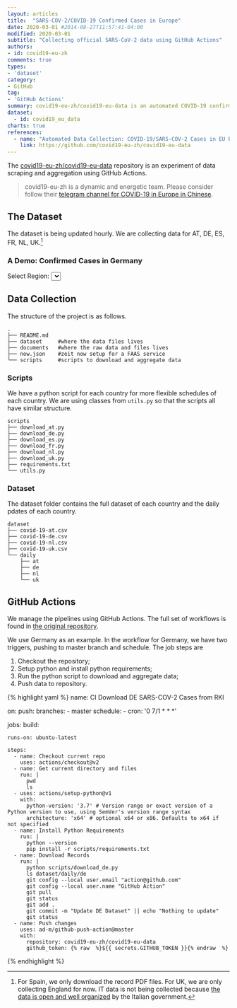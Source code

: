 ```yaml
---
layout: articles
title:  "SARS-COV-2/COVID-19 Confirmed Cases in Europe"
date: 2020-03-01 #2014-08-27T11:57:41-04:00
modified: 2020-03-01
subtitle: "Collecting official SARS-CoV-2 data using GitHub Actions"
authors:
- id: covid19-eu-zh
comments: true
types:
- 'dataset'
category:
- GitHub
tag:
- 'GitHub Actions'
summary: covid19-eu-zh/covid19-eu-data is an automated COVID-19 confirmed cases data collection experiment using GitHub Actions.
dataset:
  - id: covid19_eu_data
charts: true
references:
  - name: "Automated Data Collection: COVID-19/SARS-COV-2 Cases in EU by Country, State/Province/Local Authorities, and Date"
    link: https://github.com/covid19-eu-zh/covid19-eu-data
---
```


The [covid19-eu-zh/covid19-eu-data](https://github.com/covid19-eu-zh/covid19-eu-data) repository is an experiment of data scraping and aggregation using GitHub Actions.

> covid19-eu-zh is a dynamic and energetic team. Please consider follow their [telegram channel for COVID-19 in Europe in Chinese](https://t.me/s/covid19_eu_zh_c).

## The Dataset

The dataset is being updated hourly. We are collecting data for AT, DE, ES, FR, NL, UK.[^1]

### A Demo: Confirmed Cases in Germany



<script>
function diff(ary) {
    var newA = [];
    for (var i = 1; i < ary.length; i++)  newA.push( ary[i] - ary[i - 1] )
    return newA;
}

function element_diff(arrA,arrB) {
    var newA = [];
    for (var i = 1; i < arrA.length; i++)  newA.push( arrA[i]/arrB[i] )
    return newA;
}

de_url = "https://raw.githubusercontent.com/covid19-eu-zh/covid19-eu-data/master/dataset/covid-19-de.csv"

function onlyUnique(value, index, self) {
    return self.indexOf(value) === index;
}


function uniqueRegions(de_data) {
  return de_data.map(row => row.state ).filter(onlyUnique)
}

function regionTraces (de_data, keyword) {

  de_total_cases = de_data.filter(row => (row.state === keyword) && (new Date(row.datetime).getHours() == 15) ).map(row => row.cases);

  de_total_datetime = de_data.filter(row => (row.state === keyword) && (new Date(row.datetime).getHours() == 15)).map(row => row.datetime);
  de_total_datetime_diff = diff(de_total_datetime.map(dt => new Date(dt))).map(dt => dt/(1000*60*60))
  de_total_cases_diff = diff(de_total_cases)

return {
  "cases": de_total_cases,
  "datetime": de_total_datetime,
  "diff": de_total_cases_diff
  }
}

Plotly.d3.csv(
  de_url, (err, de_data) => {

regions = uniqueRegions(de_data)
regions = regions.filter(el => (el != "sum"))
regions.unshift("sum")
console.log(
  "all regions in germany: ",
  regions
)

function makePlot(region) {

  de_total = regionTraces(de_data, region)

  var trace_total = {
    x: de_total["datetime"],
    y: de_total["cases"],
    mode: 'markers',
    type: 'bar',
    name: `Total (${region})`
  };

  var trace_daily = {
    x: de_total["datetime"].slice(1,de_total_datetime.length),
    y: de_total["diff"],
    mode: 'markers+lines',
    yaxis: 'y2',
    type: 'line',
    name: `Daily (${region})`
  };

  var data = [
    trace_total, trace_daily
  ];

  var layout = {
    title: `SARS-COV-2 Confirmed Cases (${region})`,
    yaxis: {title: 'Total Confirmed Cases'},
    yaxis2: {
      title: 'Daily Confirmed Cases',
      titlefont: {color: 'rgb(148, 103, 189)'},
      tickfont: {color: 'rgb(148, 103, 189)'},
      overlaying: 'y',
      side: 'right'
    },
    legend: {"orientation": "h"}
  };

  Plotly.newPlot("de-cases", data, layout);
}

makePlot("sum")


var innerContainer = document.querySelector('[data-num="0"'),
    plotEl = innerContainer.querySelector('.plot'),
    regionSelector = innerContainer.querySelector('.region');

function assignOptions(textArray, selector) {
  for (var i = 0; i < textArray.length;  i++) {
      var currentOption = document.createElement('option');
      currentOption.text = textArray[i];
      selector.appendChild(currentOption);
  }
}

assignOptions(regions, regionSelector);

function updateRegion(){
    makePlot(regionSelector.value);
}

regionSelector.addEventListener('change', updateRegion, false);

  }
)

</script>

<div id="barcharts">
    <div class="barcharts" data-num="0">
      <div class="control-row">
          Select Region: <select class="button region">
          </select>
        </div>
      <div class="plot" id="de-cases"></div>
    </div>
  </div>




## Data Collection

The structure of the project is as follows.

```
.
├── README.md
├── dataset     #where the data files lives
├── documents   #where the raw data and files lives
├── now.json    #zeit now setup for a FAAS service
└── scripts     #scripts to download and aggregate data
```

### Scripts

We have a python script for each country for more flexible schedules of each country. We are using classes from `utils.py` so that the scripts all have similar structure.

```
scripts
├── download_at.py
├── download_de.py
├── download_es.py
├── download_fr.py
├── download_nl.py
├── download_uk.py
├── requirements.txt
└── utils.py
```

### Dataset

The dataset folder contains the full dataset of each country and the daily pdates of each country.

```
dataset
├── covid-19-at.csv
├── covid-19-de.csv
├── covid-19-nl.csv
├── covid-19-uk.csv
└── daily
    ├── at
    ├── de
    ├── nl
    └── uk
```

## GitHub Actions

We manage the pipelines using GitHub Actions. The full set of workflows is found in [the original repository](https://github.com/covid19-eu-zh/covid19-eu-data/actions).

We use Germany as an example. In the workflow for Germany, we have two triggers, pushing to master branch and schedule. The job steps are

1. Checkout the repository;
2. Setup python and install python requirements;
3. Run the python script to download and aggregate data;
4. Push data to repository.

{% highlight yaml %}
name: CI Download DE SARS-COV-2 Cases from RKI

on:
  push:
    branches:
      - master
  schedule:
    - cron:  '0 7/1 * * *'

jobs:
  build:

    runs-on: ubuntu-latest

    steps:
      - name: Checkout current repo
        uses: actions/checkout@v2
      - name: Get current directory and files
        run: |
          pwd
          ls
      - uses: actions/setup-python@v1
        with:
          python-version: '3.7' # Version range or exact version of a Python version to use, using SemVer's version range syntax
          architecture: 'x64' # optional x64 or x86. Defaults to x64 if not specified
      - name: Install Python Requirements
        run: |
          python --version
          pip install -r scripts/requirements.txt
      - name: Download Records
        run: |
          python scripts/download_de.py
          ls dataset/daily/de
          git config --local user.email "action@github.com"
          git config --local user.name "GitHub Action"
          git pull
          git status
          git add .
          git commit -m "Update DE Dataset" || echo "Nothing to update"
          git status
      - name: Push changes
        uses: ad-m/github-push-action@master
        with:
          repository: covid19-eu-zh/covid19-eu-data
          github_token: {% raw  %}${{ secrets.GITHUB_TOKEN }}{% endraw  %}
{% endhighlight %}


[^1]: For Spain, we only download the record PDF files. For UK, we are only collecting England for now. IT data is not being collected because [the data is open and well organized](https://github.com/pcm-dpc/COVID-19) by the Italian government.
